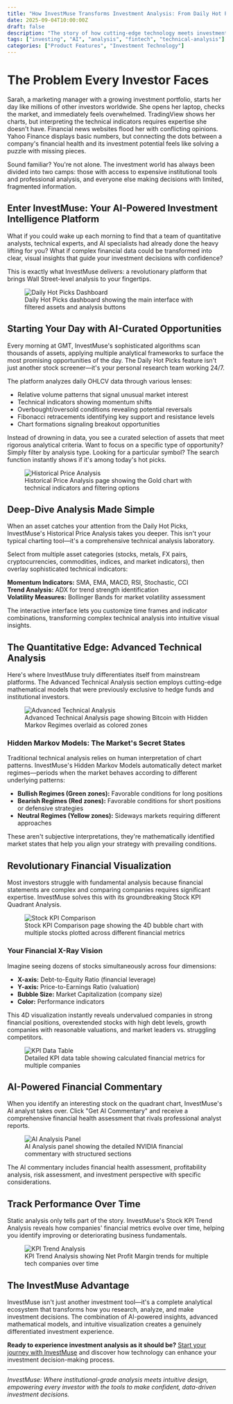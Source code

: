 ```yaml
---
title: "How InvestMuse Transforms Investment Analysis: From Daily Hot Picks to AI-Powered Financial Insights"
date: 2025-09-04T10:00:00Z
draft: false
description: "The story of how cutting-edge technology meets investment intelligence to democratize institutional-grade analysis"
tags: ["investing", "AI", "analysis", "fintech", "technical-analysis"]
categories: ["Product Features", "Investment Technology"]
---
```


# The Problem Every Investor Faces

Sarah, a marketing manager with a growing investment portfolio, starts her day like millions of other investors worldwide. She opens her laptop, checks the market, and immediately feels overwhelmed. TradingView shows her charts, but interpreting the technical indicators requires expertise she doesn't have. Financial news websites flood her with conflicting opinions. Yahoo Finance displays basic numbers, but connecting the dots between a company's financial health and its investment potential feels like solving a puzzle with missing pieces.

Sound familiar? You're not alone. The investment world has always been divided into two camps: those with access to expensive institutional tools and professional analysis, and everyone else making decisions with limited, fragmented information.

## Enter InvestMuse: Your AI-Powered Investment Intelligence Platform

What if you could wake up each morning to find that a team of quantitative analysts, technical experts, and AI specialists had already done the heavy lifting for you? What if complex financial data could be transformed into clear, visual insights that guide your investment decisions with confidence?

This is exactly what InvestMuse delivers: a revolutionary platform that brings Wall Street-level analysis to your fingertips.

<figure>
  <img src="/images/daily-hot-picks-dashboard.png" alt="Daily Hot Picks Dashboard">
  <figcaption>Daily Hot Picks dashboard showing the main interface with filtered assets and analysis buttons</figcaption>
</figure>

## Starting Your Day with AI-Curated Opportunities

Every morning at GMT, InvestMuse's sophisticated algorithms scan thousands of assets, applying multiple analytical frameworks to surface the most promising opportunities of the day. The Daily Hot Picks feature isn't just another stock screener—it's your personal research team working 24/7.

The platform analyzes daily OHLCV data through various lenses:

- Relative volume patterns that signal unusual market interest
- Technical indicators showing momentum shifts
- Overbought/oversold conditions revealing potential reversals
- Fibonacci retracements identifying key support and resistance levels
- Chart formations signaling breakout opportunities

Instead of drowning in data, you see a curated selection of assets that meet rigorous analytical criteria. Want to focus on a specific type of opportunity? Simply filter by analysis type. Looking for a particular symbol? The search function instantly shows if it's among today's hot picks.

<figure>
  <img src="/images/historical-price-analysis.png" alt="Historical Price Analysis">
  <figcaption>Historical Price Analysis page showing the Gold chart with technical indicators and filtering options</figcaption>
</figure>

## Deep-Dive Analysis Made Simple

When an asset catches your attention from the Daily Hot Picks, InvestMuse's Historical Price Analysis takes you deeper. This isn't your typical charting tool—it's a comprehensive technical analysis laboratory.

Select from multiple asset categories (stocks, metals, FX pairs, cryptocurrencies, commodities, indices, and market indicators), then overlay sophisticated technical indicators:

**Momentum Indicators:** SMA, EMA, MACD, RSI, Stochastic, CCI  
**Trend Analysis:** ADX for trend strength identification  
**Volatility Measures:** Bollinger Bands for market volatility assessment

The interactive interface lets you customize time frames and indicator combinations, transforming complex technical analysis into intuitive visual insights.

## The Quantitative Edge: Advanced Technical Analysis

Here's where InvestMuse truly differentiates itself from mainstream platforms. The Advanced Technical Analysis section employs cutting-edge mathematical models that were previously exclusive to hedge funds and institutional investors.

<figure>
  <img src="/images/advanced-technical-analysis.png" alt="Advanced Technical Analysis">
  <figcaption>Advanced Technical Analysis page showing Bitcoin with Hidden Markov Regimes overlaid as colored zones</figcaption>
</figure>

### Hidden Markov Models: The Market's Secret States

Traditional technical analysis relies on human interpretation of chart patterns. InvestMuse's Hidden Markov Models automatically detect market regimes—periods when the market behaves according to different underlying patterns:

- **Bullish Regimes (Green zones):** Favorable conditions for long positions
- **Bearish Regimes (Red zones):** Favorable conditions for short positions or defensive strategies  
- **Neutral Regimes (Yellow zones):** Sideways markets requiring different approaches

These aren't subjective interpretations, they're mathematically identified market states that help you align your strategy with prevailing conditions.

## Revolutionary Financial Visualization

Most investors struggle with fundamental analysis because financial statements are complex and comparing companies requires significant expertise. InvestMuse solves this with its groundbreaking Stock KPI Quadrant Analysis.

<figure>
  <img src="/images/stock-kpi-comparison.png" alt="Stock KPI Comparison">
  <figcaption>Stock KPI Comparison page showing the 4D bubble chart with multiple stocks plotted across different financial metrics</figcaption>
</figure>

### Your Financial X-Ray Vision

Imagine seeing dozens of stocks simultaneously across four dimensions:

- **X-axis:** Debt-to-Equity Ratio (financial leverage)
- **Y-axis:** Price-to-Earnings Ratio (valuation)
- **Bubble Size:** Market Capitalization (company size)
- **Color:** Performance indicators

This 4D visualization instantly reveals undervalued companies in strong financial positions, overextended stocks with high debt levels, growth companies with reasonable valuations, and market leaders vs. struggling competitors.

<figure>
  <img src="/images/kpi-data-table.png" alt="KPI Data Table">
  <figcaption>Detailed KPI data table showing calculated financial metrics for multiple companies</figcaption>
</figure>

## AI-Powered Financial Commentary

When you identify an interesting stock on the quadrant chart, InvestMuse's AI analyst takes over. Click "Get AI Commentary" and receive a comprehensive financial health assessment that rivals professional analyst reports.

<figure>
  <img src="/images/ai-analysis-panel.png" alt="AI Analysis Panel">
  <figcaption>AI Analysis panel showing the detailed NVIDIA financial commentary with structured sections</figcaption>
</figure>

The AI commentary includes financial health assessment, profitability analysis, risk assessment, and investment perspective with specific considerations.

## Track Performance Over Time

Static analysis only tells part of the story. InvestMuse's Stock KPI Trend Analysis reveals how companies' financial metrics evolve over time, helping you identify improving or deteriorating business fundamentals.

<figure>
  <img src="/images/kpi-trend-analysis.png" alt="KPI Trend Analysis">
  <figcaption>KPI Trend Analysis showing Net Profit Margin trends for multiple tech companies over time</figcaption>
</figure>

## The InvestMuse Advantage

InvestMuse isn't just another investment tool—it's a complete analytical ecosystem that transforms how you research, analyze, and make investment decisions. The combination of AI-powered insights, advanced mathematical models, and intuitive visualization creates a genuinely differentiated investment experience.

**Ready to experience investment analysis as it should be?** [Start your journey with InvestMuse](https://investmuse.io) and discover how technology can enhance your investment decision-making process.

---

*InvestMuse: Where institutional-grade analysis meets intuitive design, empowering every investor with the tools to make confident, data-driven investment decisions.*

